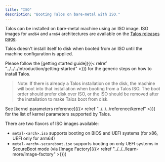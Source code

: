 ```yaml
---
title: "ISO"
description: "Booting Talos on bare-metal with ISO."
---
```


Talos can be installed on bare-metal machine using an ISO image.
ISO images for `amd64` and `arm64` architectures are available on the [Talos releases page](https://github.com/siderolabs/talos/releases/latest/).

Talos doesn't install itself to disk when booted from an ISO until the machine configuration is applied.

Please follow the [getting started guide]({{< relref "../../../introduction/getting-started" >}}) for the generic steps on how to install Talos.

> Note: If there is already a Talos installation on the disk, the machine will boot into that installation when booting from a Talos ISO.
> The boot order should prefer disk over ISO, or the ISO should be removed after the installation to make Talos boot from disk.

See [kernel parameters reference]({{< relref "../../../reference/kernel" >}}) for the list of kernel parameters supported by Talos.

There are two flavors of ISO images available:

* `metal-<arch>.iso` supports booting on BIOS and UEFI systems (for x86, UEFI only for arm64)
* `metal-<arch>-secureboot.iso` supports booting on only UEFI systems in SecureBoot mode (via [Image Factory]({{< relref "../../../learn-more/image-factory" >}}))
